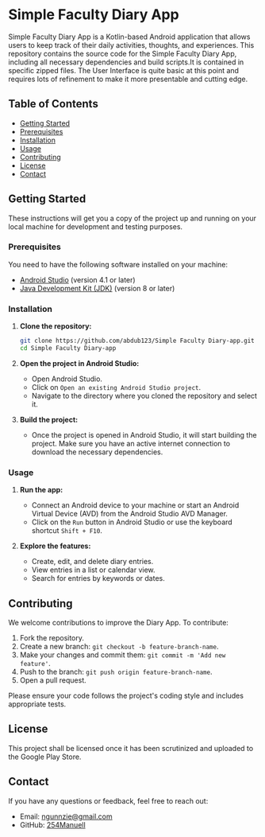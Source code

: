# Simple Faculty Diary App

Simple Faculty Diary App is a Kotlin-based Android application that allows users to keep track of their daily activities, thoughts, and experiences. This repository contains the source code for the Simple Faculty Diary App, including all necessary dependencies and build scripts.It is contained in specific zipped files.
The User Interface is quite basic at this point and requires lots of refinement to make it more presentable and cutting edge.

## Table of Contents

- [Getting Started](#getting-started)
- [Prerequisites](#prerequisites)
- [Installation](#installation)
- [Usage](#usage)
- [Contributing](#contributing)
- [License](#license)
- [Contact](#contact)

## Getting Started

These instructions will get you a copy of the project up and running on your local machine for development and testing purposes.

### Prerequisites

You need to have the following software installed on your machine:

- [Android Studio](https://developer.android.com/studio) (version 4.1 or later)
- [Java Development Kit (JDK)](https://www.oracle.com/java/technologies/javase-downloads.html) (version 8 or later)

### Installation

1. **Clone the repository:**

    ```bash
    git clone https://github.com/abdub123/Simple Faculty Diary-app.git
    cd Simple Faculty Diary-app
    ```

2. **Open the project in Android Studio:**

    - Open Android Studio.
    - Click on `Open an existing Android Studio project`.
    - Navigate to the directory where you cloned the repository and select it.

3. **Build the project:**

    - Once the project is opened in Android Studio, it will start building the project. Make sure you have an active internet connection to download the necessary dependencies.

### Usage

1. **Run the app:**

    - Connect an Android device to your machine or start an Android Virtual Device (AVD) from the Android Studio AVD Manager.
    - Click on the `Run` button in Android Studio or use the keyboard shortcut `Shift + F10`.

2. **Explore the features:**

    - Create, edit, and delete diary entries.
    - View entries in a list or calendar view.
    - Search for entries by keywords or dates.

## Contributing

We welcome contributions to improve the Diary App. To contribute:

1. Fork the repository.
2. Create a new branch: `git checkout -b feature-branch-name`.
3. Make your changes and commit them: `git commit -m 'Add new feature'`.
4. Push to the branch: `git push origin feature-branch-name`.
5. Open a pull request.

Please ensure your code follows the project's coding style and includes appropriate tests.

## License

This project shall be licensed once it has been scrutinized and uploaded to the Google Play Store.

## Contact

If you have any questions or feedback, feel free to reach out:

- Email: ngunnzie@gmail.com
- GitHub: [254Manuell](https://github.com/254Manuell)

